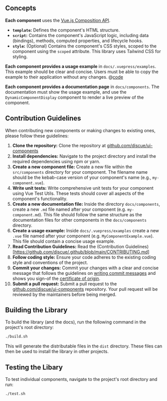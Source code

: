 ## Concepts
**Each component** uses the [Vue.js Composition API](https://vuejs.org/guide/extras/composition-api-faq.html).

* **`template`:** Defines the component's HTML structure.
* **`script`:** Contains the component's JavaScript logic, including data (bindings), methods, computed properties, and lifecycle hooks.
* **`style`:**  (Optional) Contains the component's CSS styles, scoped to the component using the `scoped` attribute.  This library uses Tailwind CSS for styling.

**Each component provides a usage example** in `docs/.vuepress/examples`. This example should be clear and concise. Users must be able to copy the example to their application without any changes.
  @[code](../.vuepress/examples/BannerExample.vue)

**Each component provides a documentation page** in `docs/components`. The documentation must show the usage example, and use the `DynamicComponentDisplay` component to render a live preview of the component. 

## Contribution Guidelines
When contributing new components or making changes to existing ones, please follow these guidelines:

1.  **Clone the repository:** Clone the repository at [github.com/discue/ui-components](https://github.com/discue/ui-components)
2.  **Install dependencies:** Navigate to the project directory and install the required dependencies using npm or yarn.
1. **Create a new component file:**  Create a new file within the `src/components` directory for your component. The filename name should be the kebab-case version of your component's name (e.g., `my-component.vue`).
2. **Write unit tests:** Write comprehensive unit tests for your component using Vue Test Utils. These tests should cover all aspects of the component's functionality.
3. **Create a new documentation file:** Inside the directory `docs/components`, create a new `.md` file named after your component (e.g. `my-component.md`). This file should follow the same structure as the documentation files for other components in the `docs/components` directory. 
4. **Create a usage example:** Inside `docs/.vuepress/examples` create a new `.vue` file named after your component (e.g. `MyComponentExample.vue`). This file should contain a concise usage example.
5. **Read Contribution Guidelines:** Read the (Contribution Guidelines)[https://github.com/discue/.github/blob/main/CONTRIBUTING.md]
6. **Follow coding style:** Ensure your code adheres to the existing coding style and conventions of the project.
6.  **Commit your changes:** Commit your changes with a clear and concise message that follows the guidelines on [writing commit messages](https://github.com/discue/.github/blob/main/CONTRIBUTING.md#memo-writing-commit-messages) and shows you sign-of the [certificate of origin](https://github.com/discue/.github/blob/main/CONTRIBUTING.md#repeat-submitting-pull-requests).
8. **Submit a pull request:** Submit a pull request to the [github.com/discue/ui-components](https://github.com/discue/ui-components) repository. Your pull request will be reviewed by the maintainers before being merged.

## Building the Library
To build the library (and the docs), run the following command in the project's root directory:

```bash
./build.sh
```

This will generate the distributable files in the `dist` directory. These files can then be used to install the library in other projects.

## Testing the Libary
To test individual components, navigate to the project's root directory and run:

```bash
./test.sh
```